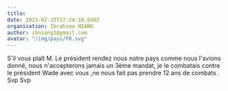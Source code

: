 ```yaml
---
title: 
date: 2023-02-15T17:24:10.640Z
organisation: Ibrahima NIANG 
author: ibniang1@gmail.com
avatar: "/img/pays/FR.svg"
---
```


S'il vous plaît M. Le président rendez nous notre pays comme nous l'avions donné, nous n'accepterons jamais un 3ème mandat, je le combatais contre le président Wade avec vous ,ne nous fait pas prendre 12 ans de combats .
Svp Svp 